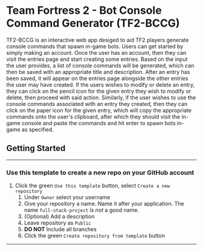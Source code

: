 # Team Fortress 2 - Bot Console Command Generator (TF2-BCCG)

TF2-BCCG is an interactive web app desiged to aid TF2 players generate console commands that spawn in-game bots. Users can get started
by simply making an account. Once the user has an account, then they can visit the entries page and start creating some entries. Based on 
the input the user provides, a list of console commands will be generated, which can then be saved with an appropriate title and description.
After an entry has been saved, it will appear on the entries page alongside the other entries the user may have created. If the users wishes
to modify or delete an entry, they can click on the pencil icon for the given entry they wish to modify or delete, then proceed with said
action. Similarly, if the user wishes to use the console commands associated with an entry they created, then they can click on the paper icon
for the given entry, which will copy the appropriate commands onto the user's clipboard, after which they should visit the in-game console
and paste the commands and hit enter to spawn bots in-game as specified.

## Getting Started

---

### Use this template to create a new repo on your GitHub account

1. Click the green `Use this template` button, select `Create a new repository`
   1. Under `Owner` select your username
   1. Give your repository a name. Name it after your application. The name `full-stack-project` is _not_ a good name.
   1. (Optional) Add a description
   1. Leave repository as `Public`
   1. **DO NOT** Include all branches
   1. Click the green `Create repository from template` button

---

